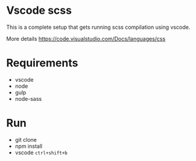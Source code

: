 # Vscode scss

This is a complete setup that gets running scss compilation using vscode.

More details https://code.visualstudio.com/Docs/languages/css

# Requirements

 - vscode 
 - node
 - gulp
 - node-sass

# Run

 - git clone
 - npm install
 - vscode `ctrl+shift+b`